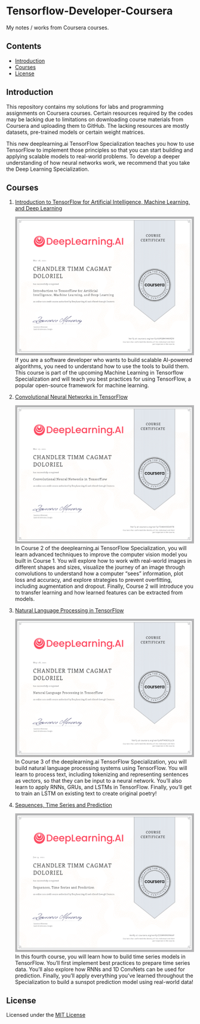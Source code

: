 # Tensorflow-Developer-Coursera
My notes / works from Coursera courses.

## Contents
* [Introduction](https://github.com/chandlerbing65nm/Tensorflow-Developer-Coursera#Introduction)
* [Courses](https://github.com/chandlerbing65nm/Tensorflow-Developer-Coursera#Courses)
* [License](https://github.com/chandlerbing65nm/Tensorflow-Developer-Coursera#License)

## Introduction
This repository contains my solutions for labs and programming assignments on Coursera courses. Certain resources required by the codes may be lacking due to limitations on downloading course materials from Coursera and uploading them to GitHub. The lacking resources are mostly datasets, pre-trained models or certain weight matrices.

This new deeplearning.ai TensorFlow Specialization teaches you how to use TensorFlow to implement those principles so that you can start building and applying scalable models to real-world problems. To develop a deeper understanding of how neural networks work, we recommend that you take the Deep Learning Specialization.

## Courses
1. [Introduction to TensorFlow for Artificial Intelligence, Machine Learning, and Deep Learning](https://github.com/chandlerbing65nm/Tensorflow-Developer-Coursera/tree/main/Introduction%20to%20TensorFlow%20for%20Artificial%20Intelligence%2C%20Machine%20Learning%2C%20and%20Deep%20Learning)

      ![alt text](https://github.com/chandlerbing65nm/Tensorflow-Developer-Coursera/blob/main/Certificates/Introduction%20to%20TensorFlow%20for%20Artificial%20Intelligence%2C%20Machine%20Learning%2C%20and%20Deep%20Learning.png)
      If you are a software developer who wants to build scalable AI-powered algorithms, you need to understand how to use the tools to build them. This course is part of the 
      upcoming Machine Learning in Tensorflow Specialization and will teach you best practices for using TensorFlow, a popular open-source framework for machine learning. 
      
2. [Convolutional Neural Networks in TensorFlow](https://github.com/chandlerbing65nm/Tensorflow-Developer-Coursera/tree/main/Convolutional%20Neural%20Networks%20in%20TensorFlow)

      ![alt text](https://github.com/chandlerbing65nm/Tensorflow-Developer-Coursera/blob/main/Certificates/Convolutional%20Neural%20Networks%20in%20TensorFlow.png)
      In Course 2 of the deeplearning.ai TensorFlow Specialization, you will learn advanced techniques to improve the computer vision model you built in Course 1. You will 
      explore how to work with real-world images in different shapes and sizes, visualize the journey of an image through convolutions to understand how a computer “sees” 
      information, plot loss and accuracy, and explore strategies to prevent overfitting, including augmentation and dropout. Finally, Course 2 will introduce you to transfer 
      learning and how learned features can be extracted from models. 

3. [Natural Language Processing in TensorFlow](https://github.com/chandlerbing65nm/Tensorflow-Developer-Coursera/tree/main/Natural%20Language%20Processing%20with%20Tensorflow)

      ![alt text](https://github.com/chandlerbing65nm/Tensorflow-Developer-Coursera/blob/main/Certificates/Natural%20Language%20Processing%20in%20TensorFlow.png)
      In Course 3 of the deeplearning.ai TensorFlow Specialization, you will build natural language processing systems using TensorFlow. You will learn to process text, 
      including tokenizing and representing sentences as vectors, so that they can be input to a neural network. You’ll also learn to apply RNNs, GRUs, and LSTMs in TensorFlow. 
      Finally, you’ll get to train an  LSTM on existing text to create original poetry!
      
4. [Sequences, Time Series and Prediction](https://github.com/chandlerbing65nm/Tensorflow-Developer-Coursera/tree/main/Sequences%2C%20Time%20Series%20and%20Prediction)

      ![alt text](https://github.com/chandlerbing65nm/Tensorflow-Developer-Coursera/blob/main/Certificates/Sequences%2C%20Time%20Series%20and%20Prediction.png)
      In this fourth course, you will learn how to build time series models in TensorFlow. You’ll first implement best practices to prepare time series data. You’ll also explore 
      how RNNs and 1D ConvNets can be used for prediction. Finally, you’ll apply everything you’ve learned throughout the Specialization to build a sunspot prediction model 
      using real-world data!
       
## License
Licensed under the [MIT License](https://github.com/chandlerbing65nm/Tensorflow-Developer-Coursera/blob/main/LICENSE)
